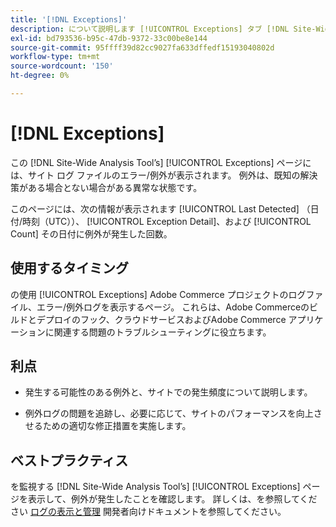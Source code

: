 ```yaml
---
title: '[!DNL Exceptions]'
description: について説明します [!UICONTROL Exceptions] タブ [!DNL Site-Wide Analysis Tool]使用するタイミング、メリットおよびベストプラクティスです。
exl-id: bd793536-b95c-47db-9372-33c00be8e144
source-git-commit: 95ffff39d82cc9027fa633dffedf15193040802d
workflow-type: tm+mt
source-wordcount: '150'
ht-degree: 0%

---
```


# [!DNL Exceptions]

この [!DNL Site-Wide Analysis Tool’s] [!UICONTROL Exceptions] ページには、サイト ログ ファイルのエラー/例外が表示されます。 例外は、既知の解決策がある場合とない場合がある異常な状態です。

このページには、次の情報が表示されます [!UICONTROL Last Detected] （日付/時刻（UTC））、 [!UICONTROL Exception Detail]、および [!UICONTROL Count] その日付に例外が発生した回数。

## 使用するタイミング

の使用 [!UICONTROL Exceptions] Adobe Commerce プロジェクトのログファイル、エラー/例外ログを表示するページ。 これらは、Adobe Commerceのビルドとデプロイのフック、クラウドサービスおよびAdobe Commerce アプリケーションに関連する問題のトラブルシューティングに役立ちます。

## 利点

* 発生する可能性のある例外と、サイトでの発生頻度について説明します。

* 例外ログの問題を追跡し、必要に応じて、サイトのパフォーマンスを向上させるための適切な修正措置を実施します。

## ベストプラクティス

を監視する [!DNL Site-Wide Analysis Tool’s] [!UICONTROL Exceptions] ページを表示して、例外が発生したことを確認します。 詳しくは、を参照してください [ログの表示と管理](https://devdocs.magento.com/cloud/project/log-locations.html) 開発者向けドキュメントを参照してください。
